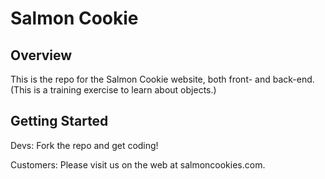 # Salmon Cookie
## Overview
This is the repo for the Salmon Cookie website, both front- and back-end. (This is a training exercise to learn about objects.)

## Getting Started
Devs: Fork the repo and get coding!

Customers: Please visit us on the web at salmoncookies.com.